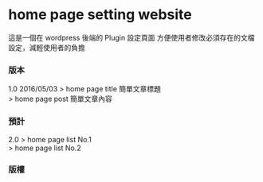 <h1>home page setting website</h1>
這是一個在 wordpress 後端的 Plugin 設定頁面
方便使用者修改必須存在的文檔設定，減輕使用者的負擔

<h3>版本</h3>
1.0 2016/05/03
> home page title 簡單文章標題<br />
> home page post 簡單文章內容

<h3>預計</h3>
2.0
> home page list No.1<br />
> home page list No.2

<h3>版權</h3>
